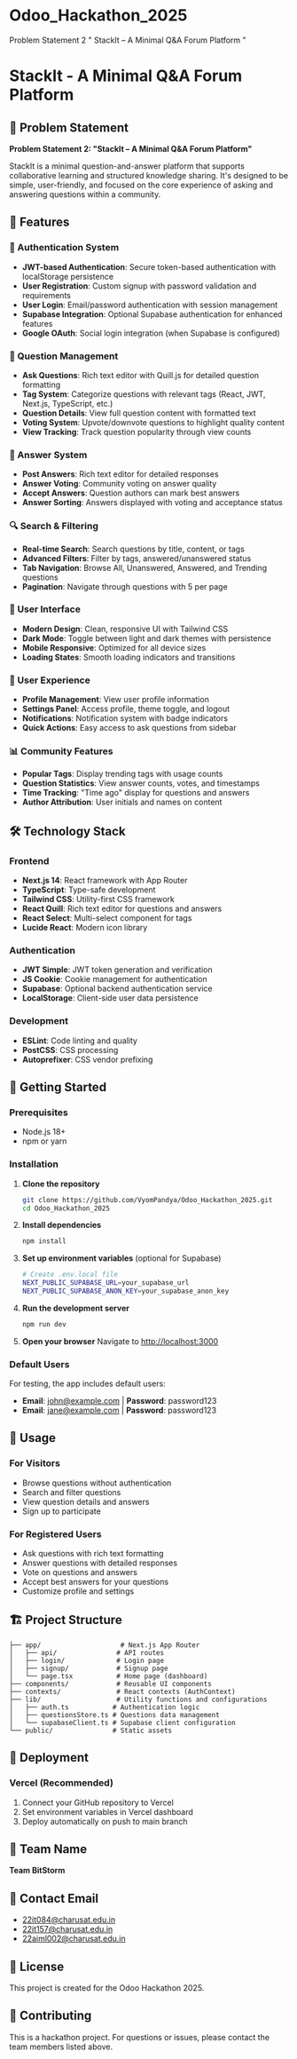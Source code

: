 # Odoo_Hackathon_2025
Problem Statement 2
" StackIt – A Minimal Q&A Forum Platform "
# StackIt - A Minimal Q&A Forum Platform

## 🧩 Problem Statement

**Problem Statement 2: "StackIt – A Minimal Q&A Forum Platform"**

StackIt is a minimal question-and-answer platform that supports collaborative learning and structured knowledge sharing. It's designed to be simple, user-friendly, and focused on the core experience of asking and answering questions within a community.

## 🚀 Features

### 🔐 Authentication System
- **JWT-based Authentication**: Secure token-based authentication with localStorage persistence
- **User Registration**: Custom signup with password validation and requirements
- **User Login**: Email/password authentication with session management
- **Supabase Integration**: Optional Supabase authentication for enhanced features
- **Google OAuth**: Social login integration (when Supabase is configured)

### 📝 Question Management
- **Ask Questions**: Rich text editor with Quill.js for detailed question formatting
- **Tag System**: Categorize questions with relevant tags (React, JWT, Next.js, TypeScript, etc.)
- **Question Details**: View full question content with formatted text
- **Voting System**: Upvote/downvote questions to highlight quality content
- **View Tracking**: Track question popularity through view counts

### 💬 Answer System
- **Post Answers**: Rich text editor for detailed responses
- **Answer Voting**: Community voting on answer quality
- **Accept Answers**: Question authors can mark best answers
- **Answer Sorting**: Answers displayed with voting and acceptance status

### 🔍 Search & Filtering
- **Real-time Search**: Search questions by title, content, or tags
- **Advanced Filters**: Filter by tags, answered/unanswered status
- **Tab Navigation**: Browse All, Unanswered, Answered, and Trending questions
- **Pagination**: Navigate through questions with 5 per page

### 🎨 User Interface
- **Modern Design**: Clean, responsive UI with Tailwind CSS
- **Dark Mode**: Toggle between light and dark themes with persistence
- **Mobile Responsive**: Optimized for all device sizes
- **Loading States**: Smooth loading indicators and transitions

### 👤 User Experience
- **Profile Management**: View user profile information
- **Settings Panel**: Access profile, theme toggle, and logout
- **Notifications**: Notification system with badge indicators
- **Quick Actions**: Easy access to ask questions from sidebar

### 📊 Community Features
- **Popular Tags**: Display trending tags with usage counts
- **Question Statistics**: View answer counts, votes, and timestamps
- **Time Tracking**: "Time ago" display for questions and answers
- **Author Attribution**: User initials and names on content

## 🛠️ Technology Stack

### Frontend
- **Next.js 14**: React framework with App Router
- **TypeScript**: Type-safe development
- **Tailwind CSS**: Utility-first CSS framework
- **React Quill**: Rich text editor for questions and answers
- **React Select**: Multi-select component for tags
- **Lucide React**: Modern icon library

### Authentication
- **JWT Simple**: JWT token generation and verification
- **JS Cookie**: Cookie management for authentication
- **Supabase**: Optional backend authentication service
- **LocalStorage**: Client-side user data persistence

### Development
- **ESLint**: Code linting and quality
- **PostCSS**: CSS processing
- **Autoprefixer**: CSS vendor prefixing

## 🚀 Getting Started

### Prerequisites
- Node.js 18+ 
- npm or yarn

### Installation

1. **Clone the repository**
   ```bash
   git clone https://github.com/VyomPandya/Odoo_Hackathon_2025.git
   cd Odoo_Hackathon_2025
   ```

2. **Install dependencies**
   ```bash
   npm install
   ```

3. **Set up environment variables** (optional for Supabase)
   ```bash
   # Create .env.local file
   NEXT_PUBLIC_SUPABASE_URL=your_supabase_url
   NEXT_PUBLIC_SUPABASE_ANON_KEY=your_supabase_anon_key
   ```

4. **Run the development server**
   ```bash
   npm run dev
   ```

5. **Open your browser**
   Navigate to [http://localhost:3000](http://localhost:3000)

### Default Users
For testing, the app includes default users:
- **Email**: john@example.com | **Password**: password123
- **Email**: jane@example.com | **Password**: password123

## 📱 Usage

### For Visitors
- Browse questions without authentication
- Search and filter questions
- View question details and answers
- Sign up to participate

### For Registered Users
- Ask questions with rich text formatting
- Answer questions with detailed responses
- Vote on questions and answers
- Accept best answers for your questions
- Customize profile and settings

## 🏗️ Project Structure

```
├── app/                    # Next.js App Router
│   ├── api/               # API routes
│   ├── login/             # Login page
│   ├── signup/            # Signup page
│   └── page.tsx           # Home page (dashboard)
├── components/            # Reusable UI components
├── contexts/              # React contexts (AuthContext)
├── lib/                   # Utility functions and configurations
│   ├── auth.ts           # Authentication logic
│   ├── questionsStore.ts # Questions data management
│   └── supabaseClient.ts # Supabase client configuration
└── public/               # Static assets
```

## 🚀 Deployment

### Vercel (Recommended)
1. Connect your GitHub repository to Vercel
2. Set environment variables in Vercel dashboard
3. Deploy automatically on push to main branch



## 👥 Team Name

**Team BitStorm**

## 📧 Contact Email

- 22it084@charusat.edu.in
- 22it157@charusat.edu.in  
- 22aiml002@charusat.edu.in

## 📄 License

This project is created for the Odoo Hackathon 2025.

## 🤝 Contributing

This is a hackathon project. For questions or issues, please contact the team members listed above.

